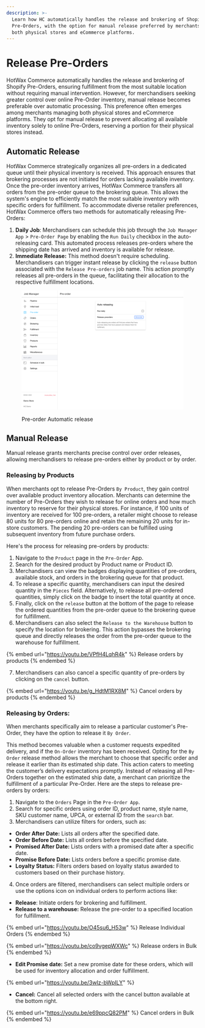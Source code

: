 ```yaml
---
description: >-
  Learn how HC automatically handles the release and brokering of Shopify
  Pre-Orders, with the option for manual release preferred by merchants managing
  both physical stores and eCommerce platforms.
---
```


# Release Pre-Orders

HotWax Commerce automatically handles the release and brokering of Shopify Pre-Orders, ensuring fulfillment from the most suitable location without requiring manual intervention. However, for merchandisers seeking greater control over online Pre-Order inventory, manual release becomes preferable over automatic processing. This preference often emerges among merchants managing both physical stores and eCommerce platforms. They opt for manual release to prevent allocating all available inventory solely to online Pre-Orders, reserving a portion for their physical stores instead.

## Automatic Release

HotWax Commerce strategically organizes all pre-orders in a dedicated queue until their physical inventory is received. This approach ensures that brokering processes are not initiated for orders lacking available inventory. Once the pre-order inventory arrives, HotWax Commerce transfers all orders from the pre-order queue to the brokering queue. This allows the system's engine to efficiently match the most suitable inventory with specific orders for fulfillment. To accommodate diverse retailer preferences, HotWax Commerce offers two methods for automatically releasing Pre-Orders:

1. **Daily Job**: Merchandisers can schedule this job through the `Job Manager App` > `Pre-Order Page` by enabling the `Run Daily` checkbox in the auto-releasing card. This automated process releases pre-orders where the shipping date has arrived and inventory is available for release.
2. **Immediate Release:** This method doesn't require scheduling. Merchandisers can trigger instant release by clicking the `release` button associated with the `Release Pre-orders` job name. This action promptly releases all pre-orders in the queue, facilitating their allocation to the respective fulfillment locations.

<figure><img src="../../.gitbook/assets/job-manager.hotwax.io_pre-order (4).png" alt=""><figcaption><p>Pre-order Automatic release</p></figcaption></figure>

## Manual Release

Manual release grants merchants precise control over order releases, allowing merchandisers to release pre-orders either by product or by order.

### Releasing by Products

When merchants opt to release Pre-Orders `By Product`, they gain control over available product inventory allocation. Merchants can determine the number of Pre-Orders they wish to release for online orders and how much inventory to reserve for their physical stores. For instance, if 100 units of inventory are received for 100 pre-orders, a retailer might choose to release 80 units for 80 pre-orders online and retain the remaining 20 units for in-store customers. The pending 20 pre-orders can be fulfilled using subsequent inventory from future purchase orders.

Here's the process for releasing pre-orders by products:

1. Navigate to the `Product` page in the `Pre-Order` App.
2. Search for the desired product by Product name or Product ID.
3. Merchandisers can view the badges displaying quantities of pre-orders, available stock, and orders in the brokering queue for that product.
4. To release a specific quantity, merchandisers can input the desired quantity in the `Pieces` field. Alternatively, to release all pre-ordered quantities, simply click on the badge to insert the total quantity at once.
5. Finally, click on the `release` button at the bottom of the page to release the ordered quantities from the pre-order queue to the brokering queue for fulfillment.
6. Merchandisers can also select the `Release to the Warehouse` button to specify the location for brokering. This action bypasses the brokering queue and directly releases the order from the pre-order queue to the warehouse for fulfillment.

{% embed url="https://youtu.be/VPfH4LqhR4k" %}
Release orders by products
{% endembed %}

7. Merchandisers can also cancel a specific quantity of pre-orders by clicking on the `cancel` button.

{% embed url="https://youtu.be/g_HdtM1RX8M" %}
Cancel orders by products
{% endembed %}

### Releasing by Orders:

When merchants specifically aim to release a particular customer's Pre-Order, they have the option to release it `By Order`.

This method becomes valuable when a customer requests expedited delivery, and if the `On-Order` inventory has been received. Opting for the `By Order` release method allows the merchant to choose that specific order and release it earlier than its estimated ship date. This action caters to meeting the customer’s delivery expectations promptly. Instead of releasing all Pre-Orders together on the estimated ship date, a merchant can prioritize the fulfillment of a particular Pre-Order. Here are the steps to release pre-orders by orders:

1. Navigate to the `Orders` Page in the `Pre-Order App`.
2. Search for specific orders using order ID, product name, style name, SKU customer name, UPCA, or external ID from the `search` bar.
3. Merchandisers can utilize filters for orders, such as:

* **Order After Date:** Lists all orders after the specified date.
* **Order Before Date:** Lists all orders before the specified date.
* **Promised After Date:** Lists orders with a promised date after a specific date.
* **Promise Before Date:** Lists orders before a specific promise date.
* **Loyalty Status:** Filters orders based on loyalty status awarded to customers based on their purchase history.

4. Once orders are filtered, merchandisers can select multiple orders or use the options icon on individual orders to perform actions like:

* **Release**: Initiate orders for brokering and fulfillment.
* **Release to a warehouse:** Release the pre-order to a specified location for fulfillment.

{% embed url="https://youtu.be/O45su6_H53w" %}
Release Individual Orders
{% endembed %}

{% embed url="https://youtu.be/co9vgepWXWc" %}
Release orders in Bulk
{% endembed %}

* **Edit Promise date:** Set a new promise date for these orders, which will be used for inventory allocation and order fulfillment.

{% embed url="https://youtu.be/3wIz-bWpILY" %}

* **Cancel:** Cancel all selected orders with the cancel button available at the bottom right.

{% embed url="https://youtu.be/e69ppcQ82PM" %}
Cancel orders in Bulk
{% endembed %}
